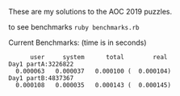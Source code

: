 These are my solutions to the AOC 2019 puzzles.

to see benchmarks `ruby benchmarks.rb`

Current Benchmarks: (time is in seconds)
```
      user     system      total        real
Day1 partA:3226822
  0.000063   0.000037   0.000100 (  0.000104)
Day1 partB:4837367
  0.000108   0.000035   0.000143 (  0.000145)
```
